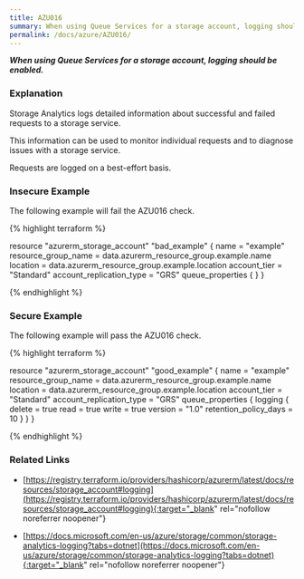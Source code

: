```yaml
---
title: AZU016
summary: When using Queue Services for a storage account, logging should be enabled.
permalink: /docs/azure/AZU016/
---
```


***When using Queue Services for a storage account, logging should be enabled.***

### Explanation


Storage Analytics logs detailed information about successful and failed requests to a storage service. 

This information can be used to monitor individual requests and to diagnose issues with a storage service. 

Requests are logged on a best-effort basis.



### Insecure Example

The following example will fail the AZU016 check.

{% highlight terraform %}

resource "azurerm_storage_account" "bad_example" {
    name                     = "example"
    resource_group_name      = data.azurerm_resource_group.example.name
    location                 = data.azurerm_resource_group.example.location
    account_tier             = "Standard"
    account_replication_type = "GRS"
    queue_properties  {
  }
}

{% endhighlight %}



### Secure Example

The following example will pass the AZU016 check.

{% highlight terraform %}

resource "azurerm_storage_account" "good_example" {
    name                     = "example"
    resource_group_name      = data.azurerm_resource_group.example.name
    location                 = data.azurerm_resource_group.example.location
    account_tier             = "Standard"
    account_replication_type = "GRS"
    queue_properties  {
    logging {
        delete                = true
        read                  = true
        write                 = true
        version               = "1.0"
        retention_policy_days = 10
    }
  }
}

{% endhighlight %}


### Related Links


- [https://registry.terraform.io/providers/hashicorp/azurerm/latest/docs/resources/storage_account#logging](https://registry.terraform.io/providers/hashicorp/azurerm/latest/docs/resources/storage_account#logging){:target="_blank" rel="nofollow noreferrer noopener"}

- [https://docs.microsoft.com/en-us/azure/storage/common/storage-analytics-logging?tabs=dotnet](https://docs.microsoft.com/en-us/azure/storage/common/storage-analytics-logging?tabs=dotnet){:target="_blank" rel="nofollow noreferrer noopener"}

